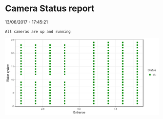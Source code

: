 Camera Status report
================
13/06/2017 - 17:45:21

    All cameras are up and running

![](camreport_files/figure-markdown_github/unnamed-chunk-2-1.png)
